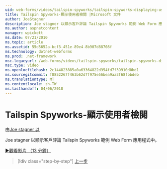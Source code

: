 ```yaml
---
uid: web-forms/videos/tailspin-spyworks/tailspin-spyworks-displaying-user-reviews
title: Tailspin Spyworks-顯示使用者檢閱 |Microsoft 文件
author: JoeStagner
description: Joe stagner 以顯示客戶評論 Tailspin Spyworks 範例 Web Form 應用程式中。
ms.author: aspnetcontent
manager: wpickett
ms.date: 07/21/2010
ms.topic: article
ms.assetid: 55d5652a-bcf3-451e-89e4-8b907d88708f
ms.technology: dotnet-webforms
ms.prod: .net-framework
msc.legacyurl: /web-forms/videos/tailspin-spyworks/tailspin-spyworks-displaying-user-reviews
msc.type: video
ms.openlocfilehash: 2c144823885a0a63364822d954fd7f39910d0bd1
ms.sourcegitcommit: f8852267f463b62d7f975e56bea9aa3f68fbbdeb
ms.translationtype: MT
ms.contentlocale: zh-TW
ms.lasthandoff: 04/06/2018
---
```

<a name="tailspin-spyworks---displaying-user-reviews"></a>Tailspin Spyworks-顯示使用者檢閱
====================
由[Joe stagner 以](https://github.com/JoeStagner)

Joe stagner 以顯示客戶評論 Tailspin Spyworks 範例 Web Form 應用程式中。

[&#9654;觀看影片 （13 分鐘）](https://channel9.msdn.com/Blogs/ASP-NET-Site-Videos/tailspin-spyworks-displaying-user-reviews)

> [!div class="step-by-step"]
> [上一步](tailspin-spyworks-adding-user-product-reviews.md)
